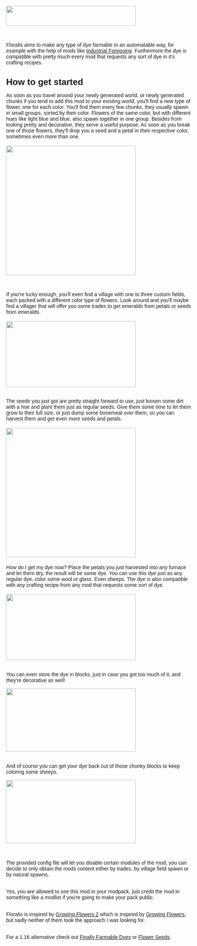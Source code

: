<p><span style="font-family: helvetica, arial, sans-serif;"><img src="https://cdn.zekro.de/mods/floralis/media/logo.png" alt="" width="352" height="54" /></span></p>
<p><span style="font-family: helvetica, arial, sans-serif;">&nbsp;</span></p>
<p><span style="font-family: helvetica, arial, sans-serif;">Floralis aims to make any type of dye farmable in an automatable way, for example with the help of mods like <a href="https://www.curseforge.com/minecraft/mc-mods/industrial-foregoing">Industrial Foregoing</a>. Furthermore the dye is compatible with pretty much every mod that requests any sort of dye in it's crafting recipes.</span></p>
<p><br /><span style="font-family: helvetica, arial, sans-serif; font-size: 24px;"><strong>How to get started</strong></span></p>
<p><span style="font-family: helvetica, arial, sans-serif;">As soon as you travel around your newly generated world, or newly generated chunks if you tend to add this mod to your existing world, you'll find a new type of flower, one for each color. You'll find them every few chunks, they usually spawn in small groups, sorted by their color. Flowers of the same color, but with different hues like light blue and blue, also spawn together in one group. Besides from looking pretty and decorative, they serve a useful purpose. As soon as you break one of those flowers, they'll drop you a seed and a petal in their respective color, sometimes even more than one.</span><br /><br /><span style="font-family: helvetica, arial, sans-serif;"><img src="https://cdn.zekro.de/mods/floralis/media/drops.gif" alt="" width="352" height="352" /></span></p>
<p><span style="font-family: helvetica, arial, sans-serif;">&nbsp;</span></p>
<p><span style="font-family: helvetica, arial, sans-serif;">If you're lucky enough, you'll even find a village with one to three custom fields, each packed with a different color type of flowers. Look around and you'll maybe find a villager that will offer you some trades to get emeralds from petals or seeds from emeralds.<br /></span><br /><span style="font-family: helvetica, arial, sans-serif;"><img src="https://cdn.zekro.de/mods/floralis/media/trade.gif" alt="" width="352" height="179" /></span></p>
<p><span style="font-family: helvetica, arial, sans-serif;"><span style="font-family: helvetica, arial, sans-serif;"><br /></span></span><span style="font-family: helvetica, arial, sans-serif;"><span style="font-family: helvetica, arial, sans-serif;">The seeds you just got are pretty straight forward to use, just loosen some dirt with a hoe and plant them just as regular seeds. Give them some time to let them grow to their full size, or just dump some bonemeal over them, so you can harvest them and get even more seeds and petals.</span></span><br /><br /><span style="font-family: helvetica, arial, sans-serif;"><img src="https://cdn.zekro.de/mods/floralis/media/cropdrops.gif" alt="" width="352" height="352" /><span style="font-size: 1.2rem;">&nbsp;</span></span></p>
<p><span style="font-family: helvetica, arial, sans-serif;"><span style="font-family: helvetica, arial, sans-serif;">How do I get my dye now? Place the petals you just harvested into any furnace and let them dry, the result will be some dye. You can use this dye just as any regular dye, color some wool or glass. Even sheeps. The dye is also compatible with any crafting recipe from any mod that requests some sort of dye.</span></span><br /><br /><span style="font-family: helvetica, arial, sans-serif;"><img src="https://cdn.zekro.de/mods/floralis/media/drying.gif" alt="" width="352" height="179" /></span></p>
<p><br /><span style="font-family: helvetica, arial, sans-serif;">You can even store the dye in blocks, just in case you got too much of it, and they're decorative as well!</span></p>
<p><span style="font-family: helvetica, arial, sans-serif;"><img src="https://cdn.zekro.de/mods/floralis/media/block.gif" alt="" width="352" height="172" /></span></p>
<p><br /><span style="font-family: helvetica, arial, sans-serif;">And of course you can get your dye back out of those chunky blocks to keep coloring some sheeps.</span></p>
<p><span style="font-family: helvetica, arial, sans-serif;"><img src="https://cdn.zekro.de/mods/floralis/media/dye.gif" alt="" width="352" height="172" /></span></p>
<p>&nbsp;</p>
<p><span style="font-family: helvetica, arial, sans-serif;">The provided config file will let you disable certain modules of the mod, you can decide to only obtain the mods content either by trades, by village field spawn or by natural spawns.</span></p>
<p><span style="font-family: helvetica, arial, sans-serif;"><br />Yes, you are allowed to use this mod in your modpack, just credit the mod in something like a modlist if you're going to make your pack public.<br /></span></p>
<p><span style="font-family: helvetica, arial, sans-serif;"><br />Floralis is inspired by <a href="https://www.curseforge.com/minecraft/mc-mods/growing-flowers-2">Growing Flowers 2</a> which is inspired by <a href="https://www.curseforge.com/minecraft/mc-mods/growing-flowers">Growing Flowers</a>, but sadly neither of them took the approach I was looking for.</span></p>
<p><span style="font-family: helvetica, arial, sans-serif;"><br />For a 1.16 alternative check out <a href="https://www.curseforge.com/minecraft/mc-mods/finally-farmable-dyes">Finally Farmable Dyes</a> or <a href="https://www.curseforge.com/minecraft/mc-mods/flower-seeds">Flower Seeds</a>.</span></p>
